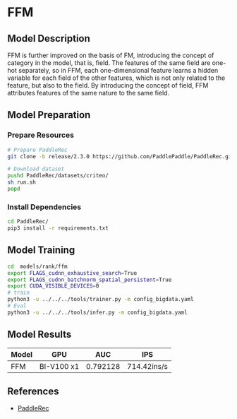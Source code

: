 # FFM

## Model Description

FFM is further improved on the basis of FM, introducing the concept of category in the model, that is, field. The
features of the same field are one-hot separately, so in FFM, each one-dimensional feature learns a hidden variable for
each field of the other features, which is not only related to the feature, but also to the field. By introducing the
concept of field, FFM attributes features of the same nature to the same field.

## Model Preparation

### Prepare Resources

```bash
# Prepare PaddleRec
git clone -b release/2.3.0 https://github.com/PaddlePaddle/PaddleRec.git

# Download dataset
pushd PaddleRec/datasets/criteo/
sh run.sh
popd
```

### Install Dependencies

```sh
cd PaddleRec/
pip3 install -r requirements.txt
```

## Model Training

```sh
cd  models/rank/ffm
export FLAGS_cudnn_exhaustive_search=True
export FLAGS_cudnn_batchnorm_spatial_persistent=True
export CUDA_VISIBLE_DEVICES=0
# train
python3 -u ../../../tools/trainer.py -m config_bigdata.yaml
# Eval
python3 -u ../../../tools/infer.py -m config_bigdata.yaml
```

## Model Results

| Model | GPU        | AUC      | IPS         |
|-------|------------|----------|-------------|
| FFM   | BI-V100 x1 | 0.792128 | 714.42ins/s |

## References

- [PaddleRec](https://github.com/PaddlePaddle/PaddleRec)

